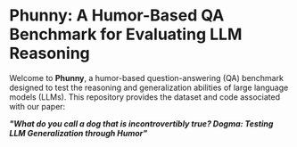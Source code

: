 # Phunny: A Humor-Based QA Benchmark for Evaluating LLM Reasoning  

Welcome to **Phunny**, a humor-based question-answering (QA) benchmark designed to test the reasoning and generalization abilities of large language models (LLMs). This repository provides the dataset and code associated with our paper:  

**_"What do you call a *dog* that is incontrovertibly true? *Dog*ma: Testing LLM Generalization through Humor"_**  
